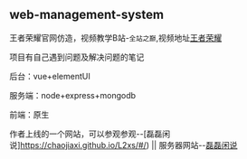 ## web-management-system

王者荣耀官网仿造，视频教学B站-`全站之巅`,视频地址[王者荣耀](https://www.bilibili.com/video/BV1A4411Y7fi?spm_id_from=333.999.0.0)

项目有自己遇到问题及解决问题的笔记

后台：vue+elementUI

服务端：node+express+mongodb

前端：原生

作者上线的一个网站，可以参观参观--[磊磊闲说]https://chaojiaxi.github.io/L2xs/#/) || 服务器网站--[磊磊闲说](http://120.24.49.88/L2xs/#/)
